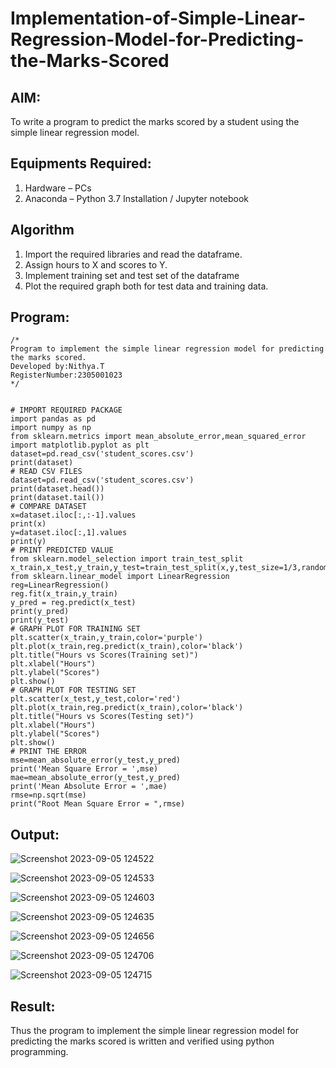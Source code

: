 
# Implementation-of-Simple-Linear-Regression-Model-for-Predicting-the-Marks-Scored

## AIM:
To write a program to predict the marks scored by a student using the simple linear regression model.

## Equipments Required:
1. Hardware – PCs
2. Anaconda – Python 3.7 Installation / Jupyter notebook

## Algorithm
1. Import the required libraries and read the dataframe.
2. Assign hours to X and scores to Y.
3. Implement training set and test set of the dataframe
4. Plot the required graph both for test data and training data.
## Program:
```
/*
Program to implement the simple linear regression model for predicting the marks scored.
Developed by:Nithya.T
RegisterNumber:2305001023
*/
```
```

# IMPORT REQUIRED PACKAGE
import pandas as pd
import numpy as np
from sklearn.metrics import mean_absolute_error,mean_squared_error
import matplotlib.pyplot as plt
dataset=pd.read_csv('student_scores.csv')
print(dataset)
# READ CSV FILES
dataset=pd.read_csv('student_scores.csv')
print(dataset.head())
print(dataset.tail())
# COMPARE DATASET
x=dataset.iloc[:,:-1].values
print(x)
y=dataset.iloc[:,1].values
print(y)
# PRINT PREDICTED VALUE
from sklearn.model_selection import train_test_split
x_train,x_test,y_train,y_test=train_test_split(x,y,test_size=1/3,random_state=0)
from sklearn.linear_model import LinearRegression
reg=LinearRegression()
reg.fit(x_train,y_train)
y_pred = reg.predict(x_test)
print(y_pred)
print(y_test)
# GRAPH PLOT FOR TRAINING SET
plt.scatter(x_train,y_train,color='purple')
plt.plot(x_train,reg.predict(x_train),color='black')
plt.title("Hours vs Scores(Training set)")
plt.xlabel("Hours")
plt.ylabel("Scores")
plt.show()
# GRAPH PLOT FOR TESTING SET
plt.scatter(x_test,y_test,color='red')
plt.plot(x_train,reg.predict(x_train),color='black')
plt.title("Hours vs Scores(Testing set)")
plt.xlabel("Hours")
plt.ylabel("Scores")
plt.show()
# PRINT THE ERROR
mse=mean_absolute_error(y_test,y_pred)
print('Mean Square Error = ',mse)
mae=mean_absolute_error(y_test,y_pred)
print('Mean Absolute Error = ',mae)
rmse=np.sqrt(mse)
print("Root Mean Square Error = ",rmse)
```

## Output:
![Screenshot 2023-09-05 124522](https://github.com/s-adhithya/Implementation-of-Simple-Linear-Regression-Model-for-Predicting-the-Marks-Scored/assets/113497423/4e529d32-da0e-4689-9499-998c7d0b05d2)





![Screenshot 2023-09-05 124533](https://github.com/s-adhithya/Implementation-of-Simple-Linear-Regression-Model-for-Predicting-the-Marks-Scored/assets/113497423/b93e6356-fc31-468d-b36b-a77917f4dc28)


![Screenshot 2023-09-05 124603](https://github.com/s-adhithya/Implementation-of-Simple-Linear-Regression-Model-for-Predicting-the-Marks-Scored/assets/113497423/efd586a4-a1ee-4b49-854f-b2128f007624)


![Screenshot 2023-09-05 124635](https://github.com/s-adhithya/Implementation-of-Simple-Linear-Regression-Model-for-Predicting-the-Marks-Scored/assets/113497423/388729c1-9f7f-4f9c-abaa-f85edbad25f4)


![Screenshot 2023-09-05 124656](https://github.com/s-adhithya/Implementation-of-Simple-Linear-Regression-Model-for-Predicting-the-Marks-Scored/assets/113497423/afe8c483-3d7f-4505-9819-cc9e922233e6)


![Screenshot 2023-09-05 124706](https://github.com/s-adhithya/Implementation-of-Simple-Linear-Regression-Model-for-Predicting-the-Marks-Scored/assets/113497423/48c35cfd-8292-4734-99c0-6ab402d5839f)


![Screenshot 2023-09-05 124715](https://github.com/s-adhithya/Implementation-of-Simple-Linear-Regression-Model-for-Predicting-the-Marks-Scored/assets/113497423/2b116765-82a0-46b4-9f59-dafd5a5399e7)




## Result:
Thus the program to implement the simple linear regression model for predicting the marks scored is written and verified using python programming.
